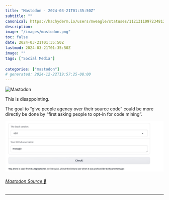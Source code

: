 ```yaml
---
title: "Mastodon - 2024-03-21T01:35:50Z"
subtitle: ""
canonical: https://hachyderm.io/users/mweagle/statuses/112131109723481399
description:
image: "/images/mastodon.png"
toc: false
date: 2024-03-21T01:35:50Z
lastmod: 2024-03-21T01:35:50Z
image: ""
tags: ["Social Media"]

categories: ["mastodon"]
# generated: 2024-12-22T19:57:25-08:00
---
```

![Mastodon](/images/mastodon.png)

<p>This is disappointing. </p><p>The goal to “give people agency over their source code” could be more directly be done by “first asking people to opt-in for code mining”.</p>

![Report from the hugging face in—the-stack report stating they have mined 51 of my Github repos for training data.](bfa9edc11f8d7cfb.jpeg)

###### [Mastodon Source 🐘](https://hachyderm.io/@mweagle/112131109723481399)

___
